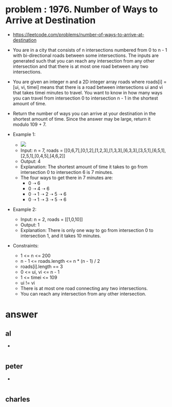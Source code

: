 # problem : 1976. Number of Ways to Arrive at Destination
- https://leetcode.com/problems/number-of-ways-to-arrive-at-destination

- You are in a city that consists of n intersections numbered from 0 to n - 1 with bi-directional roads between some intersections. The inputs are generated such that you can reach any intersection from any other intersection and that there is at most one road between any two intersections.

- You are given an integer n and a 2D integer array roads where roads[i] = [ui, vi, timei] means that there is a road between intersections ui and vi that takes timei minutes to travel. You want to know in how many ways you can travel from intersection 0 to intersection n - 1 in the shortest amount of time.

- Return the number of ways you can arrive at your destination in the shortest amount of time. Since the answer may be large, return it modulo 109 + 7.

- Example 1:
    - ![](https://assets.leetcode.com/uploads/2025/02/14/1976_corrected.png)
    - Input: n = 7, roads = [[0,6,7],[0,1,2],[1,2,3],[1,3,3],[6,3,3],[3,5,1],[6,5,1],[2,5,1],[0,4,5],[4,6,2]]
    - Output: 4
    - Explanation: The shortest amount of time it takes to go from intersection 0 to intersection 6 is 7 minutes.
    - The four ways to get there in 7 minutes are:
        - 0 ➝ 6
        - 0 ➝ 4 ➝ 6
        - 0 ➝ 1 ➝ 2 ➝ 5 ➝ 6
        - 0 ➝ 1 ➝ 3 ➝ 5 ➝ 6

- Example 2:
    - Input: n = 2, roads = [[1,0,10]]
    - Output: 1
    - Explanation: There is only one way to go from intersection 0 to intersection 1, and it takes 10 minutes.
 
- Constraints:
    - 1 <= n <= 200
    - n - 1 <= roads.length <= n * (n - 1) / 2
    - roads[i].length == 3
    - 0 <= ui, vi <= n - 1
    - 1 <= timei <= 109
    - ui != vi
    - There is at most one road connecting any two intersections.
    - You can reach any intersection from any other intersection.

# answer

## al
- 
```python
```


## peter
- 
```python
```


## charles
```python
```
